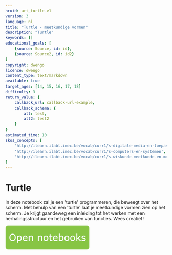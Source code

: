 ```yaml
---
hruid: art_turtle-v1
version: 3
language: nl
title: "Turtle - meetkundige vormen"
description: "Turtle"
keywords: []
educational_goals: [
    {source: Source, id: id}, 
    {source: Source2, id: id2}
]
copyright: dwengo
licence: dwengo
content_type: text/markdown
available: true
target_ages: [14, 15, 16, 17, 18]
difficulty: 3
return_value: {
    callback_url: callback-url-example,
    callback_schema: {
        att: test,
        att2: test2
    }
}
estimated_time: 10
skos_concepts: [
    'http://ilearn.ilabt.imec.be/vocab/curr1/s-digitale-media-en-toepassingen', 
    'http://ilearn.ilabt.imec.be/vocab/curr1/s-computers-en-systemen', 
    'http://ilearn.ilabt.imec.be/vocab/curr1/s-wiskunde-meetkunde-en-metend-rekenen'
]
---
```

# Turtle

In deze notebook zal je een 'turtle' programmeren, die beweegt over het scherm. Met behulp van een 'turtle' laat je meetkundige vormen zien op het scherm.
Je krijgt gaandeweg een inleiding tot het werken met een herhalingsstructuur en het gebruiken van functies.
Wees creatief!

[![](embed/Knop.png "Knop")](https://kiks.ilabt.imec.be/jupyterhub/?id=5010 "Turtle")

